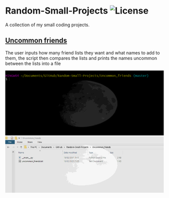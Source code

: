 # Random-Small-Projects ![License](https://img.shields.io/badge/license-Creative%20Commons%20Attribution%204.0-informational)
A collection of my small coding projects.

## [Uncommon friends](Uncommon_friends/)
The user inputs how many friend lists they want and what names to add to them, the script then compares the lists and prints the names uncommon between the lists into a file

![Running the code](Uncommon_friends/test.gif)
![Resulting text file](Uncommon_friends/result.gif)
